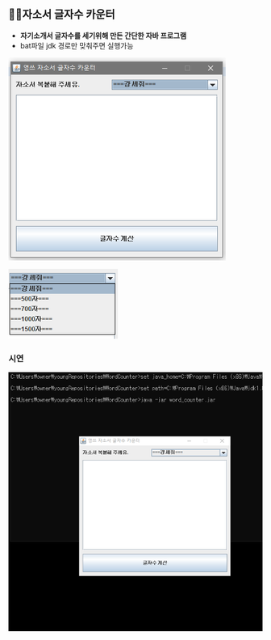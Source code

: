 ## 👨‍🔧자소서 글자수 카운터

* **자기소개서 글자수를 세기위해 만든 간단한 자바 프로그램**
* bat파일 jdk 경로만 맞춰주면 실행가능

![01](https://github.com/younggeun0/younggeun0.github.io/blob/master/_posts/img/toyProjects/wordCounter/01.png?raw=true)

![02](https://github.com/younggeun0/younggeun0.github.io/blob/master/_posts/img/toyProjects/wordCounter/02.png?raw=true)

### 시연

![03](https://github.com/younggeun0/WordCounter/blob/master/word_counter.gif?raw=true)



